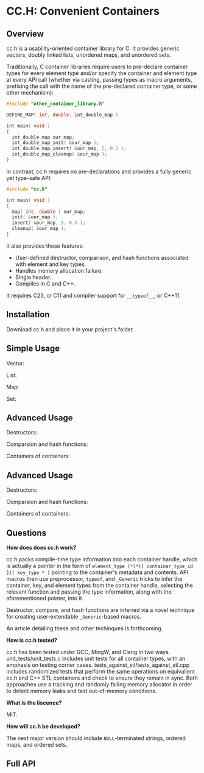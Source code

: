 # CC.H: Convenient Containers

## Overview
cc.h is a usability-oriented container library for C. It provides generic vectors, doubly linked lists, unordered maps, and unordered sets.

Traditionally, C container libraries require users to pre-declare container types for every element type and/or specify the container and element type at every API call (whether via casting, passing types as macro arguments, prefixing the call with the name of the pre-declared container type, or some other mechanism):

```c
#include "other_container_library.h"

DEFINE_MAP( int, double, int_double_map )

int main( void )
{
  int_double_map our_map;
  int_double_map_init( &our_map );                  
  int_double_map_insert( &our_map, 5, 0.5 );        
  int_double_map_cleanup( &our_map );
}
```

In contrast, cc.h requires no pre-declarations and provides a fully generic yet type-safe API:

```c
#include "cc.h"

int main( void )
{
  map( int, double ) our_map;
  init( &our_map );
  insert( &our_map, 5, 0.5 );
  cleanup( &our_map );
}
```
It also provides these features:

- User-defined destructor, comparison, and hash functions associated with element and key types.
- Handles memory allocation failure.
- Single header.
- Compiles in C and C++.

It requires C23, or C11 and compiler support for `__typeof__`, or C++11.

## Installation
Download cc.h and place it in your project's folder.

## Simple Usage

Vector:

List:

Map:

Set:

## Advanced Usage

Destructors:

Comparsion and hash functions:

Containers of containers:

## Advanced Usage

Destructors:

Comparsion and hash functions:

Containers of containers:

## Questions

**How does does cc.h work?**

cc.h packs compile-time type information into each container handle, which is actually a pointer in the form of `element_type (*(*)[ container_type_id ])( key_type * )` pointing to the container's metadata and contents. API macros then use preprocessor, `typeof`, and `_Generic` tricks to infer the container, key, and element types from the container handle, selecting the relevant function and passing the type information, along with the aforementioned pointer, into it. 

Destructor, compare, and hash functions are inferred via a novel technique for creating user-extendable `_Generic`-based macros.

An article detailing these and other techinques is forthcoming.

**How is cc.h tested?**

cc.h has been tested under GCC, MingW, and Clang in two ways. unit_tests/unit_tests.c includes unit tests for all container types, with an emphasis on testing corner cases. tests_against_stl/tests_against_stl.cpp includes randomized tests that perform the same operations on equivallent cc.h and C++ STL containers and check to ensure they remain in sync. Both approaches use a tracking and randomly failing memory allocator in order to detect memory leaks and test out-of-memory conditions.

**What is the liscence?**

MIT.

**How will cc.h be developed?**

The next major version should include `NULL`-terminated strings, ordered maps, and ordered sets.

## Full API
